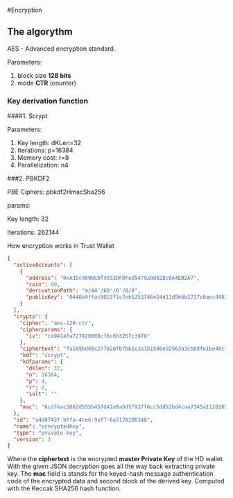 #Encryption

## The algorythm

AES - Advanced encryption standard. 

Parameters: 

1. block size **128 bits**
2. mode **CTR** (counter)

### Key derivation function

####1. Scrypt 

Parameters:

1. Key length: dKLen=32
2. Iterations: p=16384
3. Memory cost: r=8
4. Parallelization: n4


###2. PBKDF2

PBE Ciphers: pbkdf2HmacSha256 

params: 

Key length: 32

Iterations: 262144


How encryption works in Trust Wallet
```json
{
  "activeAccounts": [
    {
      "address": "0xA3Dcd899C0f3832DFDFed9479a9d828c6A4EB2A7",
      "coin": 60,
      "derivationPath": "m/44'/60'/0'/0/0",
      "publicKey": "0448a9ffac8022f1c7eb5253746e24d11d9b6b2737c0aecd48335feabb95a179916b1f3a97bed6740a85a2d11c663d38566acfb08af48a47ce0c835c65c9b23d0d"
    }
  ],
  "crypto": {
    "cipher": "aes-128-ctr",
    "cipherparams": {
      "iv": "ca9414fa727828808cf6c6b3267c3970"
    },
    "ciphertext": "fa189bd89c277828fb7bb1c3a1b1506e92963a3cb8dfe1be48c74d6d6d2e9fc8",
    "kdf": "scrypt",
    "kdfparams": {
      "dklen": 32,
      "n": 16384,
      "p": 4,
      "r": 8,
      "salt": ""
    },
    "mac": "6cdfeac3862d535b457d41e8a5d5f937f6cc5dd52bd4caa7345a11202036da7b"
  },
  "id": "a4d0742f-bffa-4ce6-9af7-6a7170200348",
  "name": "ecnryptedKey",
  "type": "private-key",
  "version": 3
}
```

Where the **ciphertext** is the encrypted **master Private Key** of the HD wallet. With the given JSON decryption goes all the way back extracting private key. 
The **mac** field is stands for the keyed-hash message authentication code of the encrypted data and second block of the derived key.
Computed with the Keccak SHA256 hash function. 